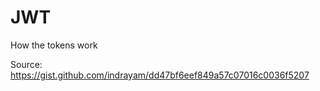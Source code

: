 # JWT
How the tokens work

Source: 
https://gist.github.com/indrayam/dd47bf6eef849a57c07016c0036f5207
